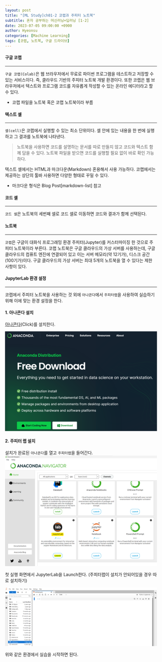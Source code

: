 ```yaml
---
layout: post
title: "[ML Study]ch01-2 코랩과 주피터 노트북"
subtitle: 혼자 공부하는 머신러닝+딥러닝 [1-2]
date: 2023-07-05 09:00:00 +0900
author: Hyeonsu
categories: [Machine Learning]
tags: [코랩, 노트북, 구글 드라이브]
---
```


#### 구글 코랩
----------------------
`구글 코랩(Colab)`은 웹 브라우저에서 무료로 파이썬 프로그램을 테스트하고 저장할 수 있는 서비스이다.
즉, 클라우드 기반의 주피터 노트북 개발 환경이다.
또한 코랩은 웹 브라우저에서 텍스트와 프로그램 코드를 자유롭게 작성할 수 있는 온라인 에디터라고 할 수 있다.
- 코랩 파일을 노트북 혹은 코랩 노트북이라 부름

#### 텍스트 셀
----------------------
`셀(cell)`은 코랩에서 실행할 수 있는 최소 단위이다.
셀 안에 있는 내용을 한 번에 실행하고 그 결과를 노트북에 나타낸다.
> 노트북을 사용하면 코드를 설명하는 문서를 따로 만들지 않고 코드와 텍스트 함께 담을 수 있다. 노트북 파일을 받으면 코드를 실행할 필요 없이 바로 확인 가능하다.

텍스트 셀에서는 HTML과 마크다운(Markdown) 혼용해서 사용 가능하다.
코랩에서는 제공하는 상단의 툴바 사용하면 다양한 형태로 꾸밀 수 있다.
- 마크다운 형식은 Blog Post[markdown-list] 참고

#### 코드 셀 
---------------------
`코드 셀`은 노트북의 세번째 셀로 코드 셀로 이동하면 코드와 결과가 함께 선택된다.

#### 노트북 
---------------------
`코랩`은 구글이 대화식 프로그래밍 환경 주피터(Jupyter)를 커스터마이징 한 것으로 주피터 노트북이라 부른다.
코랩 노트북은 구글 클라우드의 가상 서버를 사용하는데,
구글 클라우드의 컴퓨트 엔진에 연결되어 있고 이는 서버 메모리(약 12기가), 디스크 공간(100기가)이다.
구글 클라우드의 가상 서버는 최대 5개의 노트북을 열 수 있다는 제한 사항이 있다.


#### JupyterLab 환경 설정
-------------------
코랩에서 주피터 노트북을 사용하는 것 외에 `아나콘다`에서 `주피터랩`을 사용하여 실습하기 위해 이에 맞는 환경 설정을 한다.

#### 1. 아나콘다 설치
[아나콘다](https://www.anaconda.com/download)(Click)를 설치한다.


![Anaconda Download](/assets/images/post/2023-07-05-ch01-2/ch01-2(1).png)


#### 2. 주피터 랩 설치 
설치가 완료된 `아나콘다`를 열고 `주피터랩`을 들어간다. 
![JupyterLab](/assets/images/post/2023-07-05-ch01-2/ch01-2(2).png)

첫 실행 화면에서 JupyterLab을 Launch한다.
(주피터랩이 설치가 안되어있을 경우 따로 설치하기)

![Start](/assets/images/post/2023-07-05-ch01-2/ch01-2(3).png)

위와 같은 환경에서 실습을 시작하면 된다.

    